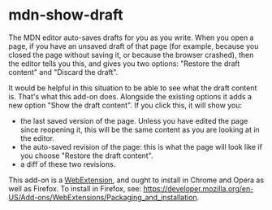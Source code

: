 # mdn-show-draft

The MDN editor auto-saves drafts for you as you write. When you open a page, if you have an unsaved draft of that page (for example, because you closed the page without saving it, or because the browser crashed), then the editor tells you this, and gives you two options: "Restore the draft content" and "Discard the draft".

It would be helpful in this situation to be able to see what the draft content is. That's what this add-on does.
Alongside the existing options it adds a new option "Show the draft content". If you click this, it will show you:

* the last saved version of the page. Unless you have edited the page since reopening it, this will be the same content as you are looking at in the editor.
* the auto-saved revision of the page: this is what the page will look like if you choose "Restore the draft content".
* a diff of these two revisions.

This add-on is a [WebExtension](https://developer.mozilla.org/en-US/Add-ons/WebExtensions), and ought to install in Chrome and Opera as well as Firefox. To install in Firefox, see:
https://developer.mozilla.org/en-US/Add-ons/WebExtensions/Packaging_and_installation.
